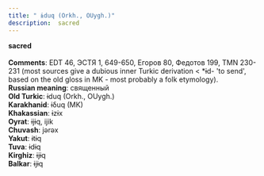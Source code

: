 ```yaml
---
title: " ɨduq (Orkh., OUygh.)"
description:  sacred
---
```

<strong> sacred</strong><br><br>
<strong>Comments</strong>:  EDT 46, ЭСТЯ 1, 649-650, Егоров 80, Федотов 199, TMN 230-231 (most sources give a dubious inner Turkic derivation < *ɨd- 'to send', based on the old gloss in MK - most probably a folk etymology).<br>
<strong>Russian meaning</strong>:  священный<br>
<strong>Old Turkic</strong>:  ɨduq (Orkh., OUygh.)<br>
<strong>Karakhanid</strong>:  ɨδuq (MK)<br>
<strong>Khakassian</strong>:  ɨzɨx<br>
<strong>Oyrat</strong>:  ɨjɨq, ijik<br>
<strong>Chuvash</strong>:  jǝrǝx<br>
<strong>Yakut</strong>:  ɨtɨq<br>
<strong>Tuva</strong>:  ɨdɨq<br>
<strong>Kirghiz</strong>:  ɨjɨq<br>
<strong>Balkar</strong>:  ɨjɨq<br>


